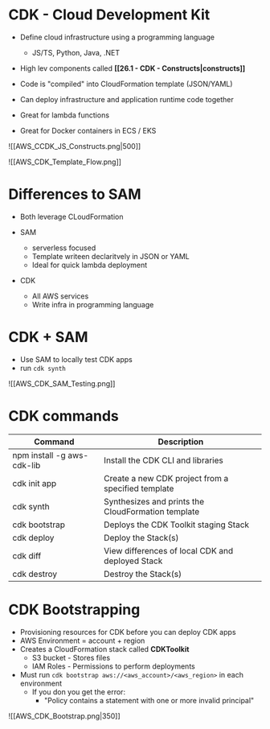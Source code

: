 # CDK - Cloud Development Kit

- Define cloud infrastructure using a programming language
	- JS/TS, Python, Java, .NET
- High lev components called **[[26.1 - CDK - Constructs|constructs]]**
- Code is "compiled" into CloudFormation template (JSON/YAML)
- Can deploy infrastructure and application runtime code together

- Great for lambda functions
- Great for Docker containers in ECS / EKS

![[AWS_CCDK_JS_Constructs.png|500]]

![[AWS_CDK_Template_Flow.png]]

# Differences to SAM

- Both leverage CLoudFormation

- SAM
	- serverless focused
	- Template writeen declaritvely in JSON or YAML
	- Ideal for quick lambda deployment

- CDK
	- All AWS services
	- Write infra in programming language

# CDK + SAM

- Use SAM to locally test CDK apps
- run `cdk synth`

![[AWS_CDK_SAM_Testing.png]]

# CDK commands

|Command| Description|
| --- | --- |
|npm install -g aws-cdk-lib |Install the CDK CLI and libraries
|cdk init app |Create a new CDK project from a specified template
|cdk synth |Synthesizes and prints the CloudFormation template
|cdk bootstrap |Deploys the CDK Toolkit staging Stack
|cdk deploy |Deploy the Stack(s)
|cdk diff |View differences of local CDK and deployed Stack
|cdk destroy |Destroy the Stack(s)

# CDK Bootstrapping

- Provisioning resources for CDK before you can deploy CDK apps
- AWS Environment = account + region
- Creates a CloudFormation stack called **CDKToolkit**
	- S3 bucket - Stores files
	- IAM Roles - Permissions to perform deployments
- Must run `cdk bootstrap aws://<aws_account>/<aws_region>` in each environment
	- If you don you get the error:
		- "Policy contains a statement with one or more invalid principal"

![[AWS_CDK_Bootstrap.png|350]]

